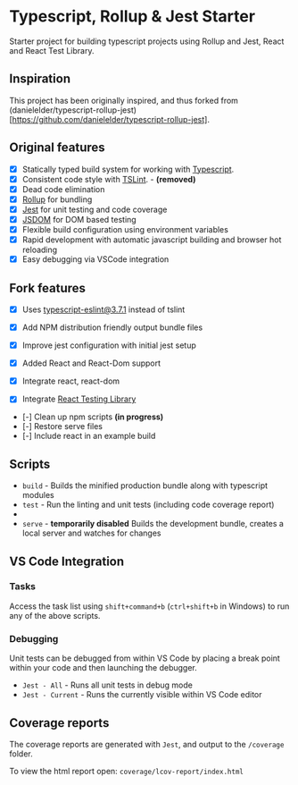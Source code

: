 # Typescript, Rollup & Jest Starter

Starter project for building typescript projects using Rollup and Jest, React and React Test Library.

## Inspiration

This project has been originally inspired, and thus forked from (danielelder/typescript-rollup-jest)[https://github.com/danielelder/typescript-rollup-jest].

## Original features

- [x] Statically typed build system for working with [Typescript](https://www.typescriptlang.org/).
- [x] Consistent code style with [TSLint](https://palantir.github.io/tslint/). - **(removed)**
- [x] Dead code elimination
- [x] [Rollup](http://rollupjs.org/) for bundling
- [x] [Jest](https://jestjs.io/en/) for unit testing and code coverage
- [x] [JSDOM](https://github.com/tmpvar/jsdom) for DOM based testing
- [x] Flexible build configuration using environment variables
- [x] Rapid development with automatic javascript building and browser hot reloading
- [x] Easy debugging via VSCode integration

## Fork features

- [x] Uses [typescript-eslint@3.7.1](https://github.com/typescript-eslint/typescript-eslint/releases/tag/v3.7.1) instead of tslint
- [x] Add NPM distribution friendly output bundle files

- [x] Improve jest configuration with initial jest setup

- [x] Added React and React-Dom support
- [x] Integrate react, react-dom
- [x] Integrate [React Testing Library](https://testing-library.com/docs/react-testing-library/intro)

- [-] Clean up npm scripts **(in progress)**
- [-] Restore serve files
- [-] Include react in an example build

## Scripts

- `build` - Builds the minified production bundle along with typescript modules
- `test` - Run the linting and unit tests (including code coverage report)
-
- `serve` - **temporarily disabled** Builds the development bundle, creates a local server and watches for changes

## VS Code Integration

### Tasks

Access the task list using `shift+command+b` (`ctrl+shift+b` in Windows) to run any of the above scripts.

### Debugging

Unit tests can be debugged from within VS Code by placing a break point within your code and then launching the debugger.

- `Jest - All` - Runs all unit tests in debug mode
- `Jest - Current` - Runs the currently visible within VS Code editor

## Coverage reports

The coverage reports are generated with `Jest`, and output to the `/coverage` folder.

To view the html report open: `coverage/lcov-report/index.html`
